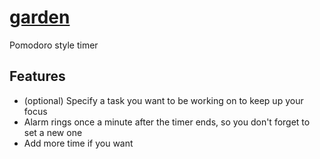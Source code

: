 # [garden](http://antoniasiu.co.uk/garden)
Pomodoro style timer

## Features
 - (optional) Specify a task you want to be working on to keep up your focus
 - Alarm rings once a minute after the timer ends, so you don't forget to set a new one
 - Add more time if you want
